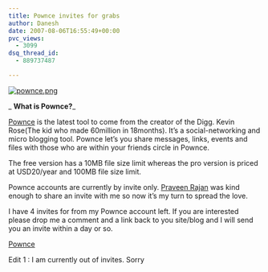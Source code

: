 ```yaml
---
title: Pownce invites for grabs
author: Danesh
date: 2007-08-06T16:55:49+00:00
pvc_views:
  - 3099
dsq_thread_id:
  - 889737487

---
```

[![pownce.png][1]][2]

_ **What is Pownce?**_

[Pownce][3] is the latest tool to come from the creator of the Digg. Kevin Rose(The kid who made 60million in 18months). It&#8217;s a social-networking and micro blogging tool. Pownce let&#8217;s you share messages, links, events and files with those who are within your friends circle in Pownce.

The free version has a 10MB file size limit whereas the pro version is priced at USD20/year and 100MB file size limit.

Pownce accounts are currently by invite only. [Praveen Rajan][4] was kind enough to share an invite with me so now it&#8217;s my turn to spread the love.

I have 4 invites for from my Pownce account left. If you are interested please drop me a comment and a link back to you site/blog and I will send you an invite within a day or so.

[Pownce][5]

Edit 1 : I am currently out of invites. Sorry

 [1]: /wp-content/uploads/2007/08/pownce.png
 [2]: /wp-content/uploads/2007/08/pownce.png "pownce.png"
 [3]: http://pownce.com/
 [4]: http://praveenrajan.com/blog/
 [5]: http://pownce.com